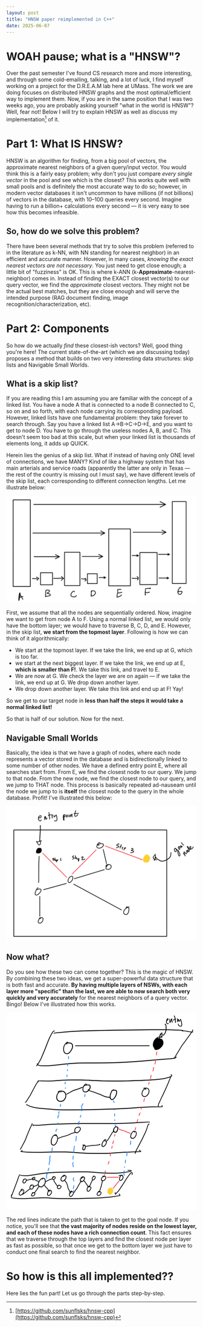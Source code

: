 ```yaml
---
layout: post
title: "HNSW paper reimplemented in C++"
date: 2025-06-07
---
```


# WOAH pause; what is a "HNSW"?
Over the past semester I've found CS research more and more interesting, and through some cold-emailing, talking, and a lot of luck, I find myself working on a project for the D.R.E.A.M lab here at UMass. The work we are doing focuses on distributed HNSW graphs and the most optimal/efficient way to implement them. Now, if you are in the same position that I was two weeks ago, you are probably asking yourself "what in the world is HNSW"? Well, fear not! Below I will try to explain HNSW as well as discuss my implementation[^1] of it.

# Part 1: What IS HNSW?
HNSW is an algorithm for finding, from a big pool of vectors, the approximate nearest neighbors of a given query/input vector. You would think this is a fairly easy problem; why don't you just compare *every single vector* in the pool and see which is the closest? This works quite well with small pools and is definitely the most accurate way to do so; however, in modern vector databases it isn't uncommon to have millions (if not billions) of vectors in the database, with 10–100 queries every second. Imagine having to run a billion+ calculations every second — it is very easy to see how this becomes infeasible.

## So, how do we solve this problem?
There have been several methods that try to solve this problem (referred to in the literature as k-NN, with NN standing for nearest neighbor) in an efficient and accurate manner. However, in many cases, *knowing the exact nearest vectors are not necessary*. You just need to get close enough; a little bit of "fuzziness" is OK. This is where k-ANN (k-**Approximate**-nearest-neighbor) comes in. Instead of finding the EXACT closest vector(s) to our query vector, we find the *approximate* closest vectors. They might not be the actual best matches, but they are close enough and will serve the intended purpose (RAG document finding, image recognition/characterization, etc). 

# Part 2: Components
So how do we actually *find* these closest-ish vectors? Well, good thing you're here! The current state-of-the-art (which we are discussing today) proposes a method that builds on two very interesting data structures: skip lists and Navigable Small Worlds.

## What is a skip list?

If you are reading this I am assuming you are familiar with the concept of a linked list. You have a node A that is connected to a node B connected to C, so on and so forth, with each node carrying its corresponding payload. However, linked lists have one fundamental problem: they take forever to search through. Say you have a linked list A->B->C->D->E, and you want to get to node D. You have to go through the useless nodes A, B, and C. This doesn't seem too bad at this scale, but when your linked list is thousands of elements long, it adds up QUICK. 

Herein lies the genius of a skip list. What if instead of having only ONE level of connections, we have MANY? Kind of like a highway system that has main arterials and service roads (apparently the latter are only in Texas — the rest of the country is missing out I must say), we have different levels of the skip list, each corresponding to different connection lengths. Let me illustrate below:

![Skiplist](/assets/img/skip_list.jpg)

First, we assume that all the nodes are sequentially ordered. Now, imagine we want to get from node A to F. Using a normal linked list, we would only have the bottom layer; we would have to traverse B, C, D, and E. However, in the skip list, **we start from the topmost layer**. Following is how we can think of it algorithmically:

- We start at the topmost layer. If we take the link, we end up at G, which is too far. 
- we start at the next biggest layer. If we take the link, we end up at E, **which is smaller than F!**. We take this link, and travel to E.
- We are now at G. We check the layer we are on again — if we take the link, we end up at G. We drop down another layer.
- We drop down another layer. We take this link and end up at F! Yay!

So we get to our target node in **less than half the steps it would take a normal linked list!**

So that is half of our solution. Now for the next.

## Navigable Small Worlds

Basically, the idea is that we have a graph of nodes, where each node represents a vector stored in the database and is bidirectionally linked to some number of other nodes. We have a defined entry point E, where all searches start from. From E, we find the closest node to our query. We jump to that node. From the new node, we find the closest node to our query, and we jump to THAT node. This process is basically repeated ad-nauseam until the node we jump to is **itself** the closest node to the query in the whole database. Profit! I've illustrated this below:

![NSW](/assets/img/nsw.jpg)

[^1]: [https://github.com/sunflsks/hnsw-cpp](https://github.com/sunflsks/hnsw-cpp)

## Now what?

Do you see how these two can come together? This is the magic of HNSW. By combining these two ideas, we get a super-powerful data structure that is both fast and accurate. **By having multiple layers of NSWs, with each layer more "specific" than the last, we are able to now search both very quickly and very accurately** for the nearest neighbors of a query vector. Bingo! Below I've illustrated how this works.

![HNSW](/assets/img/hnsw.jpg)

The red lines indicate the path that is taken to get to the goal node. If you notice, you'll see that **the vast majority of nodes reside on the lowest layer, and each of these nodes have a rich connection count**. This fact ensures that we traverse through the top layers and find the closest node per layer as fast as possible, so that once we get to the bottom layer we just have to conduct one final search to find the nearest neighbor. 

# So how is this all implemented??

Here lies the fun part! Let us go through the parts step-by-step.
